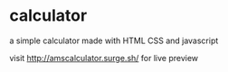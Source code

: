 # calculator

a simple calculator made with HTML CSS and javascript

visit http://amscalculator.surge.sh/ for live preview
